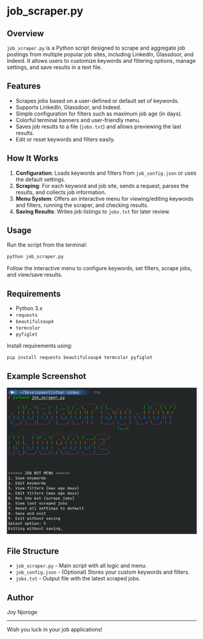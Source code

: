 # job_scraper.py

## Overview
`job_scraper.py` is a Python script designed to scrape and aggregate job postings from multiple popular job sites, including LinkedIn, Glassdoor, and Indeed. It allows users to customize keywords and filtering options, manage settings, and save results in a text file.

## Features
- Scrapes jobs based on a user-defined or default set of keywords.
- Supports LinkedIn, Glassdoor, and Indeed.
- Simple configuration for filters such as maximum job age (in days).
- Colorful terminal banners and user-friendly menu.
- Saves job results to a file (`jobs.txt`) and allows previewing the last results.
- Edit or reset keywords and filters easily.

## How It Works
1. **Configuration**: Loads keywords and filters from `job_config.json` or uses the default settings.
2. **Scraping**: For each keyword and job site, sends a request, parses the results, and collects job information.
3. **Menu System**: Offers an interactive menu for viewing/editing keywords and filters, running the scraper, and checking results.
4. **Saving Results**: Writes job listings to `jobs.txt` for later review.

## Usage
Run the script from the terminal:
```bash
python job_scraper.py
```
Follow the interactive menu to configure keywords, set filters, scrape jobs, and view/save results.

## Requirements
- Python 3.x
- `requests`
- `beautifulsoup4`
- `termcolor`
- `pyfiglet`

Install requirements using:
```bash
pip install requests beautifulsoup4 termcolor pyfiglet
```

## Example Screenshot

![Job Scraper Screenshot](screenshot.png)

## File Structure
- `job_scraper.py` - Main script with all logic and menu.
- `job_config.json` - (Optional) Stores your custom keywords and filters.
- `jobs.txt` - Output file with the latest scraped jobs.

## Author
Joy Njoroge

---

Wish you luck in your job applications!
